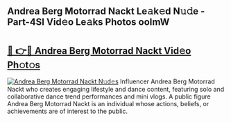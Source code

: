 ## Andrea Berg Motorrad Nackt Le𝚊k𝚎d N𝚞𝚍e - Part-4SI Vid𝚎o Le𝚊ks Photos ooImW

# <h2><a href="http://fb48ab.evod.top/?m=Andrea+Berg+Motorrad+Nackt">🔗 👉🔴 Andrea Berg Motorrad Nackt Vid𝚎o Ph𝚘t𝚘s</a></h2>

[![Andrea Berg Motorrad Nackt N𝚞d𝚎s](https://i.imgur.com/8V9OHl7.gif)](http://fb48ab.evod.top/?m=Andrea+Berg+Motorrad+Nackt)
Influencer Andrea Berg Motorrad Nackt who creates engaging lifestyle and dance content, featuring solo and collaborative dance trend performances and mini vlogs. A public figure Andrea Berg Motorrad Nackt is an individual whose actions, beliefs, or achievements are of interest to the public. 
